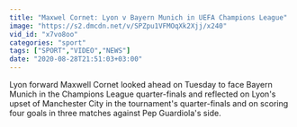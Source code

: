 ```yaml
---
title: "Maxwel Cornet: Lyon v Bayern Munich in UEFA Champions League"
image: "https://s2.dmcdn.net/v/SPZpu1VFMOqXk2Xjj/x240"
vid_id: "x7vo8oo"
categories: "sport"
tags: ["SPORT","VIDEO","NEWS"]
date: "2020-08-28T21:51:03+03:00"
---
```

Lyon forward Maxwell Cornet looked ahead on Tuesday to face Bayern Munich in the Champions League quarter-finals and reflected on Lyon's upset of Manchester City in the tournament's quarter-finals and on scoring four goals in three matches against Pep Guardiola's side.

